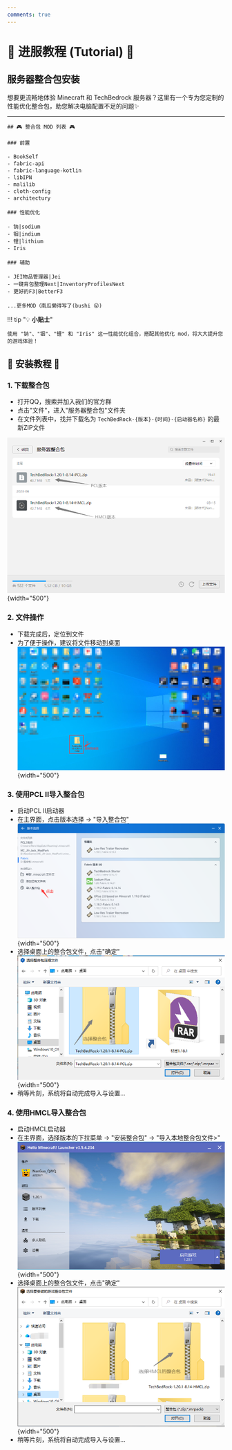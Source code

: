 ```yaml
---
comments: true
---
```


# 🚀 进服教程 (Tutorial) 🚀

## 服务器整合包安装

想要更流畅地体验 Minecraft 和 TechBedrock 服务器？这里有一个专为您定制的性能优化整合包，助您解决电脑配置不足的问题✨

---

```
## 🎮 整合包 MOD 列表 🎮

### 前置

- BookSelf
- fabric-api
- fabric-language-kotlin
- libIPN
- malilib
- cloth-config
- architectury

### 性能优化

- 钠|sodium
- 铟|indium
- 锂|lithium
- Iris

### 辅助

- JEI物品管理器|Jei
- 一键背包整理Next|InventoryProfilesNext
- 更好的F3|BetterF3

...更多MOD（南瓜懒得写了(bushi 😜)
```


!!! tip "💡 **小贴士**"

    使用 "钠"、"铟"、"锂" 和 "Iris" 这一性能优化组合，搭配其他优化 mod，将大大提升您的游戏体验！


## 📖 安装教程 📖

### 1. 下载整合包

- 打开QQ，搜索并加入我们的官方群
- 点击"文件"，进入"服务器整合包"文件夹
- 在文件列表中，找并下载名为 `TechBedRock-{版本}-{时间}-{启动器名称}` 的最新ZIP文件   

![图1-1](../assets/tutorialImages/1.png){width="500"}
### 2. 文件操作

- 下载完成后，定位到文件
- 为了便于操作，建议将文件移动到桌面   
![图2-1](../assets/tutorialImages/2.png){width="500"}
### 3. 使用PCL II导入整合包

- 启动PCL II启动器
- 在主界面，点击版本选择 -> "导入整合包"   
![图3-1](../assets/tutorialImages/3.png){width="500"}
- 选择桌面上的整合包文件，点击"确定"   
![图3-2](../assets/tutorialImages/aaa.png){width="500"}
- 稍等片刻，系统将自动完成导入与设置...

 ### 4. 使用HMCL导入整合包
 - 启动HMCL启动器
- 在主界面，选择版本的下拉菜单 -> "安装整合包" -> "导入本地整合包文件>"
![图3-01](../assets/tutorialImages/3-01.png){width="500"}
- 选择桌面上的整合包文件，点击"确定"   
![图3-02](../assets/tutorialImages/a.png){width="500"}
- 稍等片刻，系统将自动完成导入与设置...